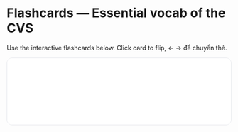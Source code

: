 
# Flashcards — Essential vocab of the CVS

Use the interactive flashcards below. Click card to flip, ← → để chuyển thẻ.

<iframe
  src="/assets/flashcards/Essential-vocab-of-the-CVS.html"
  width="100%"
  style="border:1px solid #e5e7eb;border-radius:12px"
  loading="lazy"
></iframe>
